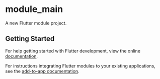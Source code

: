 # module_main

A new Flutter module project.

## Getting Started

For help getting started with Flutter development, view the online
[documentation](https://flutter.dev/).

For instructions integrating Flutter modules to your existing applications,
see the [add-to-app documentation](https://flutter.dev/docs/development/add-to-app).

